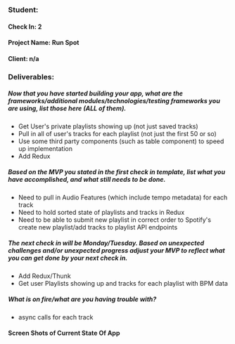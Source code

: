 ### Student:

#### Check In: 2

#### Project Name: Run Spot

#### Client: n/a

### Deliverables:

##### Now that you have started building your app, what are the frameworks/additional modules/technologies/testing frameworks you are using, list those here (ALL of them).  
- Get User's private playlists showing up (not just saved tracks)
- Pull in all of user's tracks for each playlist (not just the first 50 or so)
- Use some third party components (such as table component) to speed up implementation
- Add Redux


##### Based on the MVP you stated in the first check in template, list what you have accomplished, and what still needs to be done.  
- Need to pull in Audio Features (which include tempo metadata) for each track
- Need to hold sorted state of playlists and tracks in Redux
- Need to be able to submit new playlist in correct order to Spotify's create new playlist/add tracks to playlist API endpoints


##### The next check in will be Monday/Tuesday. Based on unexpected challenges and/or unexpected progress adjust your MVP to reflect what you can get done by your next check in.

- Add Redux/Thunk
- Get user Playlists showing up and tracks for each playlist with BPM data


##### What is on fire/what are you having trouble with?
- async calls for each track

#### Screen Shots of Current State Of App  
